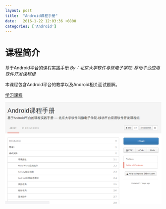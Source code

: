 ```yaml
---
layout: post
title:  "Android课程手册"
date:   2016-1-22 12:03:36 +0800
categories: ['Android']
---
```


# 课程简介
基于Android平台的课程实践手册 *By：北京大学软件与微电子学院-移动平台应用软件开发课程组*

本课程包含Android平台的教学以及Android相关面试题解。

[学习课程](https://mobile100.gitbooks.io/android/content/)

[![Android课程手册](/images/2016-01-22/Android课程手册.png)](https://mobile100.gitbooks.io/android/content/)